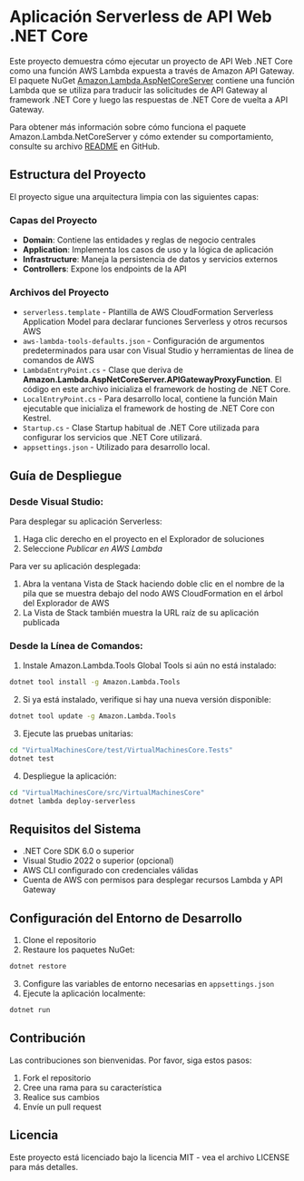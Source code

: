 # Aplicación Serverless de API Web .NET Core

Este proyecto demuestra cómo ejecutar un proyecto de API Web .NET Core como una función AWS Lambda expuesta a través de Amazon API Gateway. El paquete NuGet [Amazon.Lambda.AspNetCoreServer](https://www.nuget.org/packages/Amazon.Lambda.AspNetCoreServer) contiene una función Lambda que se utiliza para traducir las solicitudes de API Gateway al framework .NET Core y luego las respuestas de .NET Core de vuelta a API Gateway.

Para obtener más información sobre cómo funciona el paquete Amazon.Lambda.NetCoreServer y cómo extender su comportamiento, consulte su archivo [README](https://github.com/aws/aws-lambda-dotnet/blob/master/Libraries/src/Amazon.Lambda.AspNetCoreServer/README.md) en GitHub.


## Estructura del Proyecto

El proyecto sigue una arquitectura limpia con las siguientes capas:

### Capas del Proyecto

* **Domain**: Contiene las entidades y reglas de negocio centrales
* **Application**: Implementa los casos de uso y la lógica de aplicación
* **Infrastructure**: Maneja la persistencia de datos y servicios externos
* **Controllers**: Expone los endpoints de la API

### Archivos del Proyecto

* `serverless.template` - Plantilla de AWS CloudFormation Serverless Application Model para declarar funciones Serverless y otros recursos AWS
* `aws-lambda-tools-defaults.json` - Configuración de argumentos predeterminados para usar con Visual Studio y herramientas de línea de comandos de AWS
* `LambdaEntryPoint.cs` - Clase que deriva de **Amazon.Lambda.AspNetCoreServer.APIGatewayProxyFunction**. El código en este archivo inicializa el framework de hosting de .NET Core.
* `LocalEntryPoint.cs` - Para desarrollo local, contiene la función Main ejecutable que inicializa el framework de hosting de .NET Core con Kestrel.
* `Startup.cs` - Clase Startup habitual de .NET Core utilizada para configurar los servicios que .NET Core utilizará.
* `appsettings.json` - Utilizado para desarrollo local.

## Guía de Despliegue

### Desde Visual Studio:

Para desplegar su aplicación Serverless:
1. Haga clic derecho en el proyecto en el Explorador de soluciones
2. Seleccione *Publicar en AWS Lambda*

Para ver su aplicación desplegada:
1. Abra la ventana Vista de Stack haciendo doble clic en el nombre de la pila que se muestra debajo del nodo AWS CloudFormation en el árbol del Explorador de AWS
2. La Vista de Stack también muestra la URL raíz de su aplicación publicada

### Desde la Línea de Comandos:

1. Instale Amazon.Lambda.Tools Global Tools si aún no está instalado:
```bash
dotnet tool install -g Amazon.Lambda.Tools
```

2. Si ya está instalado, verifique si hay una nueva versión disponible:
```bash
dotnet tool update -g Amazon.Lambda.Tools
```

3. Ejecute las pruebas unitarias:
```bash
cd "VirtualMachinesCore/test/VirtualMachinesCore.Tests"
dotnet test
```

4. Despliegue la aplicación:
```bash
cd "VirtualMachinesCore/src/VirtualMachinesCore"
dotnet lambda deploy-serverless
```

## Requisitos del Sistema

* .NET Core SDK 6.0 o superior
* Visual Studio 2022 o superior (opcional)
* AWS CLI configurado con credenciales válidas
* Cuenta de AWS con permisos para desplegar recursos Lambda y API Gateway

## Configuración del Entorno de Desarrollo

1. Clone el repositorio
2. Restaure los paquetes NuGet:
```bash
dotnet restore
```
3. Configure las variables de entorno necesarias en `appsettings.json`
4. Ejecute la aplicación localmente:
```bash
dotnet run
```

## Contribución

Las contribuciones son bienvenidas. Por favor, siga estos pasos:
1. Fork el repositorio
2. Cree una rama para su característica
3. Realice sus cambios
4. Envíe un pull request

## Licencia

Este proyecto está licenciado bajo la licencia MIT - vea el archivo LICENSE para más detalles.
